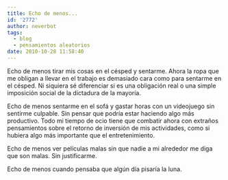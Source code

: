 ```yaml
---
title: Echo de menos...
id: '2772'
author: neverbot
tags:
  - blog
  - pensamientos aleatorios
date: 2010-10-28 11:58:40
---
```


Echo de menos tirar mis cosas en el césped y sentarme. Ahora la ropa que me obligan a llevar en el trabajo es demasiado cara como para sentarme en el césped. Ni siquiera sé diferenciar si es una obligación real o una simple imposición social de la dictadura de la mayoría.

Echo de menos sentarme en el sofá y gastar horas con un videojuego sin sentirme culpable. Sin pensar que podría estar haciendo algo más productivo. Todo mi tiempo de ocio tiene que combatir ahora con extraños pensamientos sobre el retorno de inversión de mis actividades, como si hubiera algo más importante que el entretenimiento.

Echo de menos ver películas malas sin que nadie a mi alrededor me diga que son malas. Sin justificarme.

Echo de menos cuando pensaba que algún día pisaría la luna.

